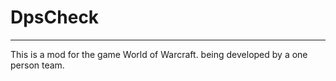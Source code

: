 # DpsCheck
-----------
This is a mod for the game World of Warcraft. being developed by a one person team.
